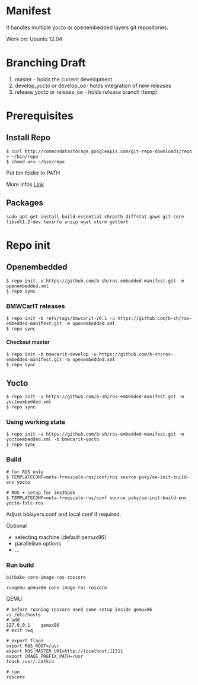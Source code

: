 # Manifest

It handles multiple yocto or openembedded layers git repositories.

Work on: Ubuntu 12.04

# Branching Draft

1. master - holds the current development 
2. develop_yocto or develop_oe- holds integration of new releases
3. release_yocto or release_oe - holds release branch (temp)

# Prerequisites

## Install Repo

```
$ curl http://commondatastorage.googleapis.com/git-repo-downloads/repo > ~/bin/repo
$ chmod a+x ~/bin/repo
```

Put bin folder to PATH

More infos [Link](http://source.android.com/source/downloading.html)

## Packages

```
sudo apt-get install build-essential chrpath diffstat gawk git-core libsdl1.2-dev texinfo unzip wget xterm gettext
```

# Repo init

## Openembedded

```
$ repo init -u https://github.com/b-sh/ros-embedded-manifest.git -m openembedded.xml
§ repo sync
```

### BMWCarIT releases

```
$ repo init -b refs/tags/bmwcarit-v0.1 -u https://github.com/b-sh/ros-embedded-manifest.git -m openembedded.xml
$ repo sync
```

#### Checkout master

```
$ repo init -b bmwcarit-develop -u https://github.com/b-sh/ros-embedded-manifest.git -m openembedded.xml
$ repo sync
```

## Yocto

```
$ repo init -u https://github.com/b-sh/ros-embedded-manifest.git -m yoctoembedded.xml
§ repo sync
```

### Using working state

```
$ repo init -u https://github.com/b-sh/ros-embedded-manifest.git -m yoctoembedded.xml -b bmwcarit-yocto
§ repo sync
```

### Build

```
# for ROS only
$ TEMPLATECONF=meta-freescale-ros/conf/ros source poky/oe-init-build-env yocto

# ROS + setup for imx35pdk
$ TEMPLATECONF=meta-freescale-ros/conf source poky/oe-init-build-env yocto-fslc-ros
```

Adjust bblayers.conf and local.conf if required.

Optional
 
 * selecting machine (default qemux86)
 * parallelism options
 * ...

### Run build

```
bitbake core-image-ros-roscore

runqemu qemux86 core-image-ros-roscore
```

QEMU:

```
# before running roscore need some setup inside qemux86
vi /etc/hosts
# add
127.0.0.1    qemux86
# exit :wq

# export flags
export ROS_ROOT=/usr
export ROS_MASTER_URI=http://localhost:11311
export CMAKE_PREFIX_PATH=/usr
touch /usr/.catkin

# run
roscore
```


